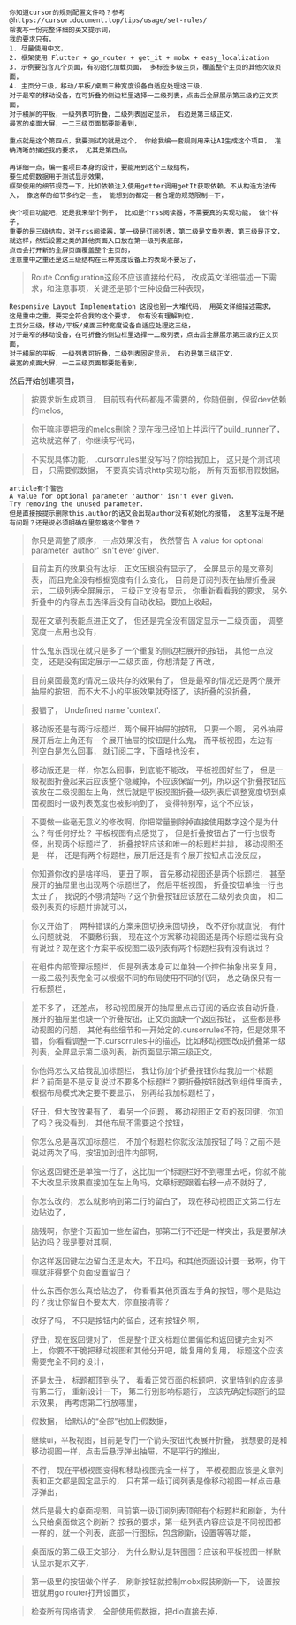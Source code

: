 ```
你知道cursor的规则配置文件吗？参考 @https://cursor.document.top/tips/usage/set-rules/  
帮我写一份完整详细的英文提示词， 
我的要求只有， 
1. 尽量使用中文，
2. 框架使用 Flutter + go_router + get_it + mobx + easy_localization
3. 示例要包含几个页面，有初始化加载页面， 多标签多级主页，覆盖整个主页的其他次级页面，
4. 主页分三级，移动/平板/桌面三种宽度设备自适应处理这三级，
对于最窄的移动设备，在可折叠的侧边栏里选择一二级列表，点击后全屏展示第三级的正文页面， 
对于横屏的平板，一级列表可折叠，二级列表固定显示， 右边是第三级正文， 
最宽的桌面大屏，一二三级页面都要能看到， 

重点就是这个第四点，我要测试的就是这个， 你给我编一套规则用来让AI生成这个项目， 准确清晰的描述我的要求， 尤其是第四点，
```
```
再详细一点，编一套项目本身的设计，要能用到这个三级结构，
要生成假数据用于测试显示效果， 
框架使用的细节规范一下，比如依赖注入使用getter调用getIt获取依赖，不从构造方法传入， 像这样的细节多约定一些， 能想到的都定一套合理的规范限制一下， 
```
```
换个项目功能吧，还是我来举个例子， 比如是个rss阅读器，不需要真的实现功能， 做个样子，
重要的是三级结构，对于rss阅读器，第一级是订阅列表，第二级是文章列表，第三级是正文，
就这样，然后设置之类的其他页面入口放在第一级列表底部，
点击会打开新的全屏页面覆盖整个主页的， 
注意重中之重还是这三级结构在三种宽度设备上的表现不要忘了， 
```
> Route Configuration这段不应该直接给代码， 改成英文详细描述一下需求，和注意事项，关键还是那个三种设备三种表现，

```
Responsive Layout Implementation 这段也别一大堆代码， 用英文详细描述需求， 
这是重中之重，要完全符合我的这个要求， 你有没有理解到位， 
主页分三级，移动/平板/桌面三种宽度设备自适应处理这三级，
对于最窄的移动设备，在可折叠的侧边栏里选择一二级列表，点击后全屏展示第三级的正文页面，
对于横屏的平板，一级列表可折叠，二级列表固定显示， 右边是第三级正文， 
最宽的桌面大屏，一二三级页面都要能看到， 
```
然后开始创建项目，
> 按要求新生成项目， 目前现有代码都是不需要的，你随便删，保留dev依赖的melos,

> 你干嘛非要把我的melos删除？现在我已经加上并运行了build_runner了，这块就这样了，你继续写代码， 

> 不实现具体功能， .cursorrules里没写吗？你给我加上， 这只是个测试项目， 只需要假数据， 不要真实请求http实现功能， 所有页面都用假数据， 

```
article有个警告
A value for optional parameter 'author' isn't ever given.
Try removing the unused parameter. 
但是直接按提示删除this.author的话又会出现author没有初始化的报错， 这里写法是不是有问题？还是说必须明确在里忽略这个警告？
```
> 你只是调整了顺序， 一点效果没有， 依然警告 A value for optional parameter 'author' isn't ever given.

> 目前主页的效果没有达标，正文压根没有显示了， 全屏显示的是文章列表， 而且完全没有根据宽度有什么变化， 目前是订阅列表在抽屉折叠展示， 二级列表全屏展示， 三级正文没有显示， 你重新看看我的要求， 另外折叠中的内容点击选择后没有自动收起，要加上收起，

> 现在文章列表能点进正文了， 但还是完全没有固定显示一二级页面， 调整宽度一点用也没有，

> 什么鬼东西现在就只是多了一个重复的侧边栏展开的按钮， 其他一点没变， 还是没有固定展示一二级页面，你想清楚了再改，

> 目前桌面最宽的情况三级共存的效果有了， 但是最窄的情况还是两个展开抽屉的按钮，而不大不小的平板效果就奇怪了，该折叠的没折叠， 

> 报错了， Undefined name 'context'.

> 移动版还是有两行标题栏，两个展开抽屉的按钮， 只要一个啊， 另外抽屉展开后左上角还有一个展开抽屉的按钮是什么鬼， 而平板视图，左边有一列空白是怎么回事， 就订阅二字，下面啥也没有， 

> 移动版还是一样，你怎么回事，到底能不能改， 平板视图好些了， 但是一级视图折叠起来后应该整个隐藏掉，不应该保留一列，所以这个折叠按钮应该放在二级视图左上角，然后就是平板视图折叠一级列表后调整宽度切到桌面视图时一级列表宽度也被影响到了， 变得特别窄，这个不应该， 

> 不要做一些毫无意义的修改啊，你把常量删除掉直接使用数字这个是为什么？有任何好处？
平板视图有点感觉了， 但是折叠按钮占了一行也很奇怪，出现两个标题栏了， 折叠按钮应该和唯一的标题栏并排，
移动视图还是一样， 还是有两个标题栏，展开后还是有个展开按钮点击没反应，

> 你知道你改的是啥样吗， 更丑了啊， 首先移动视图还是两个标题栏， 甚至展开的抽屉里也出现两个标题栏了， 
然后平板视图， 折叠按钮单独一行也太丑了， 我说的不够清楚吗？这个折叠按钮应该放在二级列表页面， 和二级列表页的标题并排就可以， 

> 你又开始了， 两种错误的方案来回切换来回切换， 改不好你就直说， 有什么问题就说， 不要敷衍我， 现在这个方案移动视图还是两个标题栏我有没有说过？现在这个方案平板视图二级列表有两个标题栏我有没有说过？

> 在组件内部管理标题栏， 但是列表本身可以单独一个控件抽象出来复用， 一级二级列表完全可以根据不同的布局使用不同的代码， 总之确保只有一行标题栏，

> 差不多了， 还差点， 移动视图展开的抽屉里点击订阅的话应该自动折叠，展开的抽屉里也缺一个折叠按钮，正文页面缺一个返回按钮， 这些都是移动视图的问题，
其他有些细节和一开始定的.cursorrules不符，但是效果不错， 你看看调整一下.cursorrules中的描述，比如移动视图改成折叠第一级列表，全屏显示第二级列表，新页面显示第三级正文， 

> 你他妈怎么又给我乱加标题栏， 我让你加个折叠按钮你给我加一个标题栏？前面是不是反复说过不要多个标题栏？要折叠按钮就改到组件里面去，根据布局模式决定要不要显示， 别再给我加标题栏了，

> 好丑，但大致效果有了， 看另一个问题， 移动视图正文页的返回键，你加了吗？我没看到， 其他布局不需要这个按钮，

> 你怎么总是喜欢加标题栏， 不加个标题栏你就没法加按钮了吗？之前不是说过两次了吗，按钮加到组件内部啊，

> 你这返回键还是单独一行了，这比加一个标题栏好不到哪里去吧，你就不能不大改显示效果直接加在左上角吗，文章标题跟着右移一点不就好了，

> 你怎么改的，怎么就影响到第二行的留白了， 现在移动视图正文第二行左边贴边了， 

> 脑残啊，你整个页面加一些左留白，那第二行不还是一样突出，我是要解决贴边吗？我是要对其啊，

> 你这样返回键左边留白还是太大，不丑吗，和其他页面设计要一致啊，你干嘛就非得整个页面设置留白？

> 什么东西你怎么真给贴边了， 你看看其他页面左手角的按钮，哪个是贴边的？我让你留白不要太大，你直接清零？

> 改好了吗， 不只是按钮内的留白，还有按钮外啊，

> 好丑，现在返回键对了， 但是整个正文标题位置偏低和返回键完全对不上， 你要不干脆把移动视图和其他分开吧，能复用的复用， 标题这个应该需要完全不同的设计， 

> 还是太丑， 标题都顶到头了， 看看正常页面的标题吧，这里特别的应该是有第二行， 重新设计一下， 第二行别影响标题行， 应该先确定标题行的显示效果， 再考虑第二行放哪里，

> 假数据， 给默认的“全部”也加上假数据，

> 继续ui，平板视图，目前是专门一个箭头按钮代表展开折叠，
我想要的是和移动视图一样，点击后悬浮弹出抽屉，不是平行的推出，

> 不行， 现在平板视图变得和移动视图完全一样了， 
平板视图应该是文章列表和正文都是固定显示的， 
只有第一级订阅列表是像移动视图一样点击悬浮弹出， 

> 然后是最大的桌面视图，目前第一级订阅列表顶部有个标题栏和刷新，为什么只给桌面做这个刷新？
按我的要求，第一级列表内容应该是不同视图都一样的，就一个列表，底部一行图标，包含刷新，设置等等功能， 

> 桌面版的第三级正文部分， 为什么默认是转圈圈？应该和平板视图一样默认显示提示文字， 

> 第一级里的按钮做个样子， 刷新按钮就控制mobx假装刷新一下， 
设置按钮就用go router打开设置页，

> 检查所有网络请求， 全部使用假数据，把dio直接去掉，
